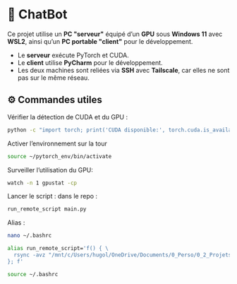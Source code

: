 # 🤖 ChatBot

Ce projet utilise un **PC "serveur"** équipé d’un **GPU** sous **Windows 11** avec **WSL2**, ainsi qu’un **PC portable "client"** pour le développement.

- Le **serveur** exécute PyTorch et CUDA.  
- Le **client** utilise **PyCharm** pour le développement.  
- Les deux machines sont reliées via **SSH** avec **Tailscale**, car elles ne sont pas sur le même réseau.

## ⚙️ Commandes utiles

Vérifier la détection de CUDA et du GPU :
```bash
python -c "import torch; print('CUDA disponible:', torch.cuda.is_available(), 'Nom du GPU:', torch.cuda.get_device_name(0) if torch.cuda.is_available() else 'Aucun GPU')"
```

Activer l’environnement sur la tour
```bash
source ~/pytorch_env/bin/activate
```

Surveiller l’utilisation du GPU:
```bash
watch -n 1 gpustat -cp
```

Lancer le script : dans le repo : 
```bash
run_remote_script main.py
```

Alias :
```bash
nano ~/.bashrc

alias run_remote_script='f() { \
  rsync -avz "/mnt/c/Users/hugol/OneDrive/Documents/0_Perso/0_2_Projets_perso/ChatBot/scripts/" sidiouslinux@100.88.42.33:~/projects/pytorch_projects/scrip>  ssh sidiouslinux@100.88.42.33 "cd ~/projects/pytorch_projects && ./run.sh scripts/$1"; \
}; f'

source ~/.bashrc
```

